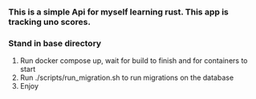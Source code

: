 ### This is a simple Api for myself learning rust. This app is tracking uno scores.

### Stand in base directory
1. Run docker compose up, wait for build to finish and for containers to start
2. Run ./scripts/run_migration.sh to run migrations on the database
3. Enjoy
